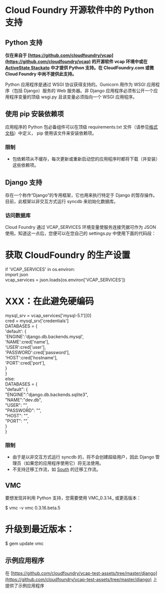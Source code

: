 # Cloud Foundry 开源软件中的 Python 支持

## Python 支持

**仅在来自于 [https://github.com/cloudfoundry/vcap](https://github.com/cloudfoundry/vcap) 的开源软件 vcap 环境中或在 [ActiveState Stackato](http://www.activestate.com/stackato) 中才提供 Python 支持。在 CloudFoundry.com 或微 Cloud Foundry 中尚不提供此支持。** 

Python 应用程序是通过 WSGI 协议获得支持的。Gunicorn 用作为 WSGI 应用程序（包括 Django）服务的 Web 服务器。非 Django 应用程序必须有公开一个应用程序变量的顶级 wsgi.py 且该变量必须指向一个 WSGI 应用程序。

## 使用 pip 安装依赖项

应用程序的 Python 包必备组件可以在顶级 
requirements.txt 文件（请参见[格式文档](http://www.pip-installer.org/en/latest/requirement-format.html)）中定义， 
pip 使用该文件来安装依赖项。

### 限制

* 包依赖项从不缓存，每次更新或重新启动您的应用程序时都将下载（并安装）这些依赖项。

## Django 支持

存在一个称作“Django”的专用框架，它也用来执行特定于 Django 的暂存操作。目前，此框架以非交互方式运行 syncdb 来初始化数据库。

### 访问数据库

Cloud Foundry 通过 VCAP_SERVICES 环境变量使服务连接凭据可作为 JSON 使用。知道这一点后，您便可以在您自己的 settings.py 中使用下面的代码段：

# 获取 CloudFoundry 的生产设置  
if 'VCAP_SERVICES' in os.environ:  
import json  
vcap_services = json.loads(os.environ['VCAP_SERVICES'])  
# XXX：在此避免硬编码  
mysql_srv = vcap_services['mysql-5.1'][0]  
cred = mysql_srv['credentials']  
DATABASES = {  
'default': {  
'ENGINE':'django.db.backends.mysql',  
'NAME':cred['name'],  
'USER':cred['user'],  
'PASSWORD':cred['password'],  
'HOST':cred['hostname'],  
'PORT':cred['port'],  
            }  
        }  
else:  
DATABASES = {  
"default": {  
"ENGINE":"django.db.backends.sqlite3",  
"NAME":"dev.db",  
"USER": "",  
"PASSWORD": "",  
"HOST": "",  
"PORT": "",  
            }  
        }

### 限制

* 由于是以非交互方式运行 syncdb 的，将不会创建超级用户，因此 Django 管理员（如果您的应用程序使用它）将无法使用。
* 不支持迁移工作流，如 [South](http://south.aeracode.org/) 的迁移工作流。

## VMC

要想发现并利用 Python 支持，您需要使用 VMC_0.3.14_ 或更高版本：
    
$ vmc -v
vmc 0.3.16.beta.5
    
# 升级到最近版本：
$ gem update vmc

## 示例应用程序

在 [https://github.com/cloudfoundry/vcap-test-assets/tree/master/django](https://github.com/cloudfoundry/vcap-test-assets/tree/master/django) 上提供了示例应用程序



